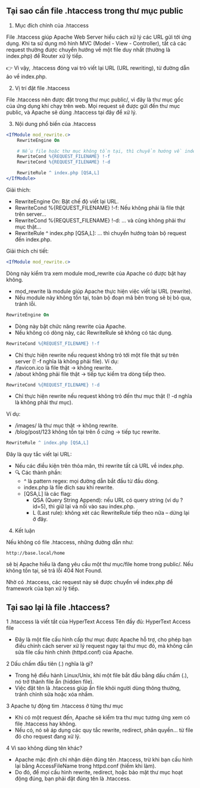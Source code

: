## Tại sao cần file .htaccess trong thư mục public
1. Mục đích chính của .htaccess

File .htaccess giúp Apache Web Server hiểu cách xử lý các URL gửi tới ứng dụng. Khi ta sử dụng mô hình MVC (Model - View - Controller), tất cả các request thường được chuyển hướng về một file duy nhất (thường là index.php) để Router xử lý tiếp.

👉 Vì vậy, .htaccess đóng vai trò viết lại URL (URL rewriting), từ đường dẫn ảo về index.php.

2. Vị trí đặt file .htaccess

File .htaccess nên được đặt trong thư mục public/, vì đây là thư mục gốc của ứng dụng khi chạy trên web. Mọi request sẽ được gửi đến thư mục public, và Apache sẽ dùng .htaccess tại đây để xử lý.

3. Nội dung phổ biến của .htaccess

```apache
<IfModule mod_rewrite.c>
    RewriteEngine On

    # Nếu file hoặc thư mục không tồn tại, thì chuyển hướng về index.php
    RewriteCond %{REQUEST_FILENAME} !-f
    RewriteCond %{REQUEST_FILENAME} !-d

    RewriteRule ^ index.php [QSA,L]
</IfModule>
```
Giải thích:
- RewriteEngine On: Bật chế độ viết lại URL.
- RewriteCond %{REQUEST_FILENAME} !-f: Nếu không phải là file thật trên server...
- RewriteCond %{REQUEST_FILENAME} !-d: ... và cũng không phải thư mục thật...
- RewriteRule ^ index.php [QSA,L]: ... thì chuyển hướng toàn bộ request đến index.php.

Giải thích chi tiết:
```apache
<IfModule mod_rewrite.c>
```
Dòng này kiểm tra xem module mod_rewrite của Apache có được bật hay không.
- mod_rewrite là module giúp Apache thực hiện việc viết lại URL (rewrite).
- Nếu module này không tồn tại, toàn bộ đoạn mã bên trong sẽ bị bỏ qua, tránh lỗi.

```apache
RewriteEngine On
```
- Dòng này bật chức năng rewrite của Apache.
- Nếu không có dòng này, các RewriteRule sẽ không có tác dụng.

```apache
RewriteCond %{REQUEST_FILENAME} !-f
```
- Chỉ thực hiện rewrite nếu request không trỏ tới một file thật sự trên server (! -f nghĩa là không phải file).
Ví dụ:
- /favicon.ico là file thật → không rewrite.
- /about không phải file thật → tiếp tục kiểm tra dòng tiếp theo.

```apache
RewriteCond %{REQUEST_FILENAME} !-d
```
- Chỉ thực hiện rewrite nếu request không trỏ đến thư mục thật (! -d nghĩa là không phải thư mục).

Ví dụ:

- /images/ là thư mục thật → không rewrite.
- /blog/post/123 không tồn tại trên ổ cứng → tiếp tục rewrite.

```apache
RewriteRule ^ index.php [QSA,L]
```
Đây là quy tắc viết lại URL:
- Nếu các điều kiện trên thỏa mãn, thì rewrite tất cả URL về index.php.
- 🔍 Các thành phần:
    - ^ là pattern regex: mọi đường dẫn bắt đầu từ đầu dòng.
    - index.php là file đích sau khi rewrite.
    - [QSA,L] là các flag:
        - QSA (Query String Append): nếu URL có query string (ví dụ ?id=5), thì giữ lại và nối vào sau index.php.
        - L (Last rule): không xét các RewriteRule tiếp theo nữa – dừng lại ở đây.

4. Kết luận

Nếu không có file .htaccess, những đường dẫn như:

```
http://base.local/home
```
sẽ bị Apache hiểu là đang yêu cầu một thư mục/file home trong public/. Nếu không tồn tại, sẽ trả lỗi 404 Not Found.

Nhờ có .htaccess, các request này sẽ được chuyển về index.php để framework của bạn xử lý tiếp.

## Tại sao lại là file .htaccess?
1 .htaccess là viết tắt của HyperText Access
Tên đầy đủ: HyperText Access file
- Đây là một file cấu hình cấp thư mục được Apache hỗ trợ, cho phép bạn điều chỉnh cách server xử lý request ngay tại thư mục đó, mà không cần sửa file cấu hình chính (httpd.conf) của Apache.

2 Dấu chấm đầu tiên (.) nghĩa là gì?
- Trong hệ điều hành Linux/Unix, khi một file bắt đầu bằng dấu chấm (.), nó trở thành file ẩn (hidden file).
- Việc đặt tên là .htaccess giúp ẩn file khỏi người dùng thông thường, tránh chỉnh sửa hoặc xóa nhầm.

3 Apache tự động tìm .htaccess ở từng thư mục
- Khi có một request đến, Apache sẽ kiểm tra thư mục tương ứng xem có file .htaccess hay không.
- Nếu có, nó sẽ áp dụng các quy tắc rewrite, redirect, phân quyền... từ file đó cho request đang xử lý.

4 Vì sao không dùng tên khác?
- Apache mặc định chỉ nhận diện đúng tên .htaccess, trừ khi bạn cấu hình lại bằng AccessFileName trong httpd.conf (hiếm khi làm).
- Do đó, để mọi cấu hình rewrite, redirect, hoặc bảo mật thư mục hoạt động đúng, bạn phải đặt đúng tên là .htaccess.